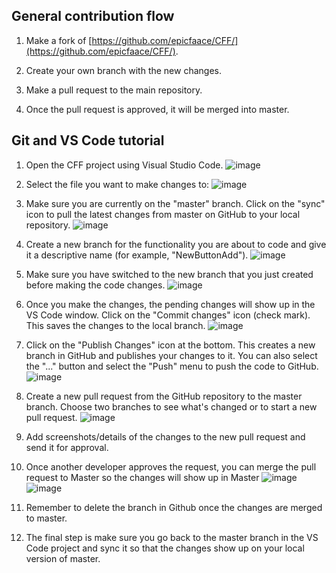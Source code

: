 
## General contribution flow

1. Make a fork of [https://github.com/epicfaace/CFF/](https://github.com/epicfaace/CFF/).

1. Create your own branch with the new changes.

1. Make a pull request to the main repository.

1. Once the pull request is approved, it will be merged into master.

## Git and VS Code tutorial

1. Open the CFF project using Visual Studio Code.
![image](https://user-images.githubusercontent.com/29865785/55114563-a55c3980-50b8-11e9-99ba-b5e86d7eeaff.png)

1. Select the file you want to make changes to:
![image](https://user-images.githubusercontent.com/29865785/55114578-b2792880-50b8-11e9-81d9-22d839304437.png)
1. Make sure you are currently on the "master" branch. Click on the "sync" icon to pull the latest changes from master on GitHub to your local repository.
![image](https://user-images.githubusercontent.com/29865785/55114605-c3c23500-50b8-11e9-8d03-ce3f70699f4b.png)
1. Create a new branch for the functionality you are about to code and give it a descriptive name (for example, "NewButtonAdd").
![image](https://user-images.githubusercontent.com/29865785/55114664-f3713d00-50b8-11e9-96a6-62f9157589de.png)
1. Make sure you have switched to the new branch that you just created before making the code changes.
![image](https://user-images.githubusercontent.com/29865785/55114722-17348300-50b9-11e9-990f-037c88fdb893.png)
1. Once you make the changes, the pending changes will show up in the VS Code window. Click on the "Commit changes" icon (check mark). This saves the changes to the local branch.
![image](https://user-images.githubusercontent.com/29865785/55114826-5f53a580-50b9-11e9-87f4-f42a77518895.png)
1. Click on the "Publish Changes" icon at the bottom. This creates a new branch in GitHub and publishes your changes to it. You can also select the "..." button and select the "Push" menu to push the code to GitHub.
![image](https://user-images.githubusercontent.com/29865785/55114893-89a56300-50b9-11e9-91f2-a087fb0d69fa.png)
1. Create a new pull request from the GitHub repository to the master branch. Choose two branches to see what's changed or to start a new pull request.
![image](https://user-images.githubusercontent.com/29865785/55115276-8363b680-50ba-11e9-9607-1b334621e7dd.png)
1. Add screenshots/details of the changes to the new pull request and send it for approval.
1. Once another developer approves the request, you can merge the pull request to Master so the changes will show up in Master
![image](https://user-images.githubusercontent.com/29865785/55115558-29172580-50bb-11e9-9145-8d6efaeef2a9.png)
![image](https://user-images.githubusercontent.com/29865785/55115634-5b288780-50bb-11e9-9df2-222deb199907.png)
1. Remember to delete the branch in Github once the changes are merged to master.
1. The final step is make sure you go back to the master branch in the VS Code project and sync it so that the changes show up on your local version of master.